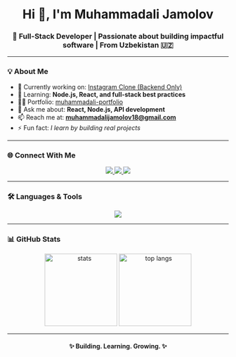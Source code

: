 <!-- Profile Header -->
<h1 align="center">Hi 👋, I'm Muhammadali Jamolov</h1>
<h3 align="center">🚀 Full-Stack Developer | Passionate about building impactful software | From Uzbekistan 🇺🇿</h3>

---

<!-- About Me -->
### 💡 About Me  
- 🔭 Currently working on: [Instagram Clone (Backend Only)](https://github.com/Alisher009Nabijonov/Instagram)  
- 🌱 Learning: **Node.js, React, and full-stack best practices**  
- 👨‍💻 Portfolio: [muhammadali-portfolio](https://muhammdal1-fr-portfolio.netlify.app/)  
- 💬 Ask me about: **React, Node.js, API development**  
- 📫 Reach me at: **muhammadalijamolov18@gmail.com**  
- ⚡ Fun fact: *I learn by building real projects*  

---

<!-- Socials -->
### 🌐 Connect With Me  
<p align="center">
  <a href="https://instagram.com/mukhamadali.001" target="_blank">
    <img src="https://img.shields.io/badge/Instagram-%23E4405F.svg?&style=for-the-badge&logo=instagram&logoColor=white" />
  </a>
  <a href="mailto:muhammadalijamolov18@gmail.com">
    <img src="https://img.shields.io/badge/Gmail-D14836?&style=for-the-badge&logo=gmail&logoColor=white" />
  </a>
  <a href="https://muhammdal1-fr-portfolio.netlify.app/" target="_blank">
    <img src="https://img.shields.io/badge/Portfolio-%23000000.svg?&style=for-the-badge&logo=vercel&logoColor=white" />
  </a>
</p>

---

<!-- Skills -->
### 🛠 Languages & Tools  
<p align="center">
  <img src="https://skillicons.dev/icons?i=html,css,js,react,nodejs,express,mongodb,git,linux,bootstrap,tailwind,sass,postman,bash" />
</p>

---

<!-- GitHub Stats -->
### 📊 GitHub Stats  
<p align="center">
  <img src="https://github-readme-stats.vercel.app/api?username=muhammadali-fr&show_icons=true&theme=radical" alt="stats" height="165"/>
  <img src="https://github-readme-stats.vercel.app/api/top-langs/?username=muhammadali-fr&layout=compact&theme=radical" alt="top langs" height="165"/>
</p>

---

<!-- Footer -->
<h4 align="center">✨ Building. Learning. Growing. ✨</h4>
